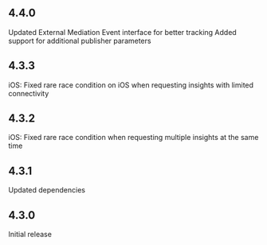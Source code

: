 ## 4.4.0
Updated External Mediation Event interface for better tracking
Added support for additional publisher parameters

## 4.3.3
iOS: Fixed rare race condition on iOS when requesting insights with limited connectivity

## 4.3.2
iOS: Fixed rare race condition when requesting multiple insights at the same time

## 4.3.1
Updated dependencies

## 4.3.0
Initial release
